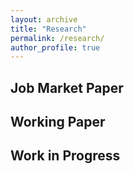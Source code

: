 ```yaml
---
layout: archive
title: "Research"
permalink: /research/
author_profile: true
---
```


## Job Market Paper

## Working Paper

## Work in Progress

